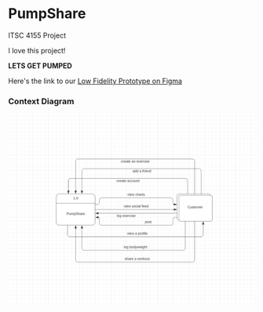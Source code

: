 # PumpShare

ITSC 4155 Project

I love this project!

**LETS GET PUMPED**

Here's the link to our [Low Fidelity Prototype on Figma](https://www.figma.com/file/InJPO8RKDSFOdxskRIUfuo/Low-Fidelity-Prototype?type=design&mode=design&t=tBfDgYPIMRk5VNZA-1)

### Context Diagram
![Context Diagram](./.docs/context-diagram.png)